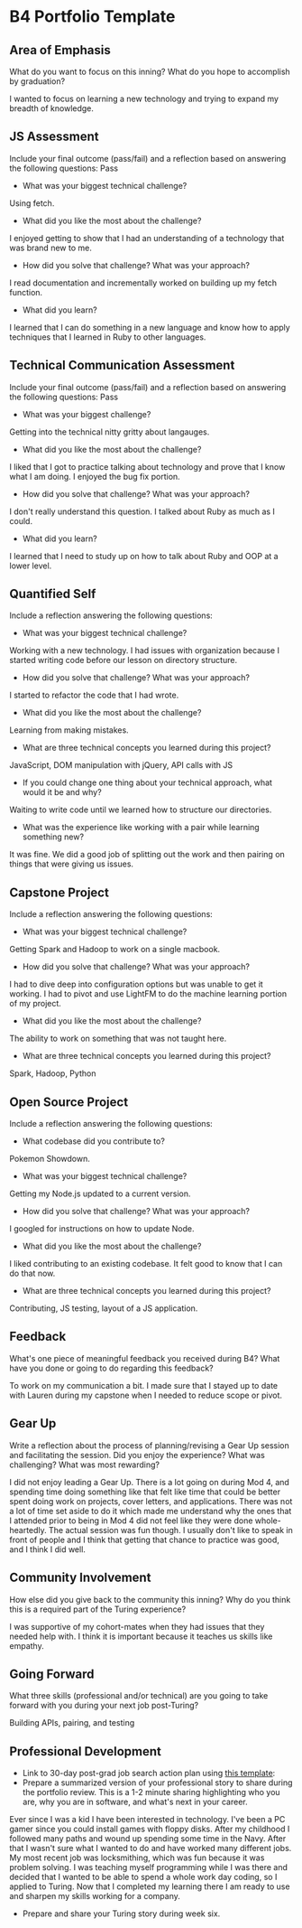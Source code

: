 # B4 Portfolio Template

## Area of Emphasis

What do you want to focus on this inning? What do you hope to accomplish by graduation?

I wanted to focus on learning a new technology and trying to expand my breadth of knowledge.

## JS Assessment

Include your final outcome (pass/fail) and a reflection based on answering the following questions:
Pass

* What was your biggest technical challenge?

Using fetch.

* What did you like the most about the challenge?

I enjoyed getting to show that I had an understanding of a technology that was brand new to me.

* How did you solve that challenge? What was your approach?

I read documentation and incrementally worked on building up my fetch function.

* What did you learn?

I learned that I can do something in a new language and know how to apply techniques that I learned in Ruby to other languages.

## Technical Communication Assessment

Include your final outcome (pass/fail) and a reflection based on answering the following questions:
Pass

* What was your biggest challenge?

Getting into the technical nitty gritty about langauges.

* What did you like the most about the challenge?

I liked that I got to practice talking about technology and prove that I know what I am doing. I enjoyed the bug fix portion.

* How did you solve that challenge? What was your approach?

I don't really understand this question. I talked about Ruby as much as I could.

* What did you learn?

I learned that I need to study up on how to talk about Ruby and OOP at a lower level.


## Quantified Self

Include a reflection answering the following questions:

* What was your biggest technical challenge?

Working with a new technology. I had issues with organization because I started writing code before our lesson on directory structure.

* How did you solve that challenge? What was your approach?

I started to refactor the code that I had wrote.

* What did you like the most about the challenge?

Learning from making mistakes.

* What are three technical concepts you learned during this project?

JavaScript, DOM manipulation with jQuery, API calls with JS

* If you could change one thing about your technical approach, what would it be and why?

Waiting to write code until we learned how to structure our directories.

* What was the experience like working with a pair while learning something new?

It was fine. We did a good job of splitting out the work and then pairing on things that were giving us issues.

## Capstone Project

Include a reflection answering the following questions:

* What was your biggest technical challenge?

Getting Spark and Hadoop to work on a single macbook.

* How did you solve that challenge? What was your approach?

I had to dive deep into configuration options but was unable to get it working. I had to pivot and use LightFM to do the machine learning portion of my project.

* What did you like the most about the challenge?

The ability to work on something that was not taught here.

* What are three technical concepts you learned during this project?

Spark, Hadoop, Python


## Open Source Project

Include a reflection answering the following questions:

* What codebase did you contribute to?

Pokemon Showdown.

* What was your biggest technical challenge?

Getting my Node.js updated to a current version.

* How did you solve that challenge? What was your approach?

I googled for instructions on how to update Node.

* What did you like the most about the challenge?

I liked contributing to an existing codebase. It felt good to know that I can do that now.

* What are three technical concepts you learned during this project?

Contributing, JS testing, layout of a JS application.


## Feedback

What's one piece of meaningful feedback you received during B4? What have you done or going to do regarding this feedback?

To work on my communication a bit. I made sure that I stayed up to date with Lauren during my capstone when I needed to reduce scope or pivot.


## Gear Up

Write a reflection about the process of planning/revising a Gear Up session and facilitating the session. Did you enjoy the experience? What was challenging? What was most rewarding?

I did not enjoy leading a Gear Up. There is a lot going on during Mod 4, and spending time doing something like that felt like time that could be better spent doing work on projects, cover letters, and applications. There was not a lot of time set aside to do it which made me understand why the ones that I attended prior to being in Mod 4 did not feel like they were done whole-heartedly. The actual session was fun though. I usually don't like to speak in front of people and I think that getting that chance to practice was good, and I think I did well.


## Community Involvement

How else did you give back to the community this inning? Why do you think this is a required part of the Turing experience?

I was supportive of my cohort-mates when they had issues that they needed help with. I think it is important because it teaches us skills like empathy.


## Going Forward

What three skills (professional and/or technical) are you going to take forward with you during your next job post-Turing?

Building APIs, pairing, and testing


## Professional Development

* Link to 30-day post-grad job search action plan using [this template](https://gist.github.com/ButeraMV/735f60f0c63a5d2b922fabf7bb8e50b5):
* Prepare a summarized version of your professional story to share during the portfolio review. This is a 1-2 minute sharing highlighting who you are, why you are in software, and what's next in your career.

Ever since I was a kid I have been interested in technology. I've been a PC gamer since you could install games with floppy disks. After my childhood I followed many paths and wound up spending some time in the Navy. After that I wasn't sure what I wanted to do and have worked many different jobs. My most recent job was locksmithing, which was fun because it was problem solving. I was teaching myself programming while I was there and decided that I wanted to be able to spend a whole work day coding, so I applied to Turing. Now that I completed my learning there I am ready to use and sharpen my skills working for a company.

* Prepare and share your Turing story during week six.

